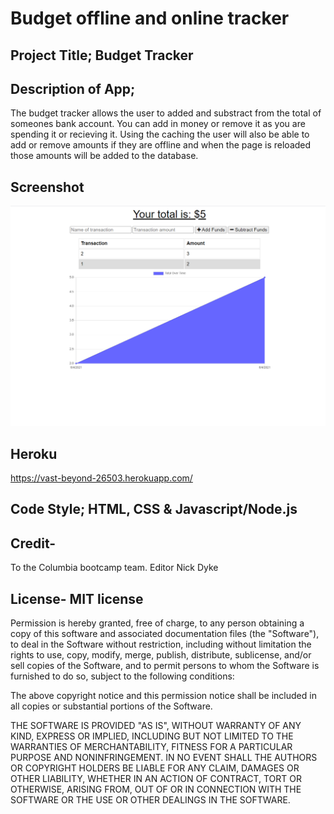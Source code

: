 # Budget offline and online tracker

## Project Title; Budget Tracker

## Description of App; 
The budget tracker allows the user to added and substract from the total of someones bank account. You can add in money or remove it as you are spending it or recieving it. Using the caching the user will also be able to add or remove amounts if they are offline and when the page is reloaded those amounts will be added to the database. 

## Screenshot
![picture](/public/assets/screenshot.PNG)

## Heroku 
https://vast-beyond-26503.herokuapp.com/

## Code Style; HTML, CSS & Javascript/Node.js

## Credit- 
To the Columbia bootcamp team. Editor Nick Dyke 

## License- MIT license
Permission is hereby granted, free of charge, to any person obtaining a copy of this software and associated documentation files (the "Software"), to deal in the Software without restriction, including without limitation the rights to use, copy, modify, merge, publish, distribute, sublicense, and/or sell copies of the Software, and to permit persons to whom the Software is furnished to do so, subject to the following conditions:

The above copyright notice and this permission notice shall be included in all copies or substantial portions of the Software.

THE SOFTWARE IS PROVIDED "AS IS", WITHOUT WARRANTY OF ANY KIND, EXPRESS OR IMPLIED, INCLUDING BUT NOT LIMITED TO THE WARRANTIES OF MERCHANTABILITY, FITNESS FOR A PARTICULAR PURPOSE AND NONINFRINGEMENT. IN NO EVENT SHALL THE AUTHORS OR COPYRIGHT HOLDERS BE LIABLE FOR ANY CLAIM, DAMAGES OR OTHER LIABILITY, WHETHER IN AN ACTION OF CONTRACT, TORT OR OTHERWISE, ARISING FROM, OUT OF OR IN CONNECTION WITH THE SOFTWARE OR THE USE OR OTHER DEALINGS IN THE SOFTWARE.

